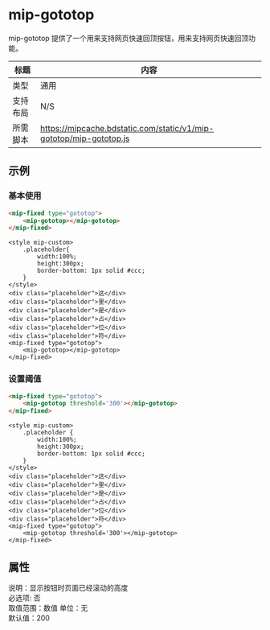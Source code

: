# mip-gototop

mip-gototop 提供了一个用来支持网页快速回顶按钮，用来支持网页快速回顶功能。

标题|内容
----|----
类型|通用
支持布局|N/S
所需脚本|https://mipcache.bdstatic.com/static/v1/mip-gototop/mip-gototop.js

## 示例

### 基本使用

```html
<mip-fixed type="gototop">
    <mip-gototop></mip-gototop>
</mip-fixed>
```
<!--组件预览使用-->

```html-example
<style mip-custom>
	.placeholder{
		width:100%;
		height:300px;
		border-bottom: 1px solid #ccc;
	}
</style>
<div class="placeholder">这</div>
<div class="placeholder">里</div>
<div class="placeholder">是</div>
<div class="placeholder">占</div>
<div class="placeholder">位</div>
<div class="placeholder">符</div>
<mip-fixed type="gototop">
    <mip-gototop></mip-gototop>
</mip-fixed>
```

### 设置阈值

```html
<mip-fixed type="gototop">
    <mip-gototop threshold='300'></mip-gototop>
</mip-fixed>
```
<!--组件预览使用-->

```html-example
<style mip-custom>
	.placeholder {
		width:100%;
		height:300px;
		border-bottom: 1px solid #ccc;
	}
</style>
<div class="placeholder">这</div>
<div class="placeholder">里</div>
<div class="placeholder">是</div>
<div class="placeholder">占</div>
<div class="placeholder">位</div>
<div class="placeholder">符</div>
<mip-fixed type="gototop">
    <mip-gototop threshold='300'></mip-gototop>
</mip-fixed>
```


## 属性

说明：显示按钮时页面已经滚动的高度    
必选项: 否  
取值范围：数值
单位：无     
默认值：200
